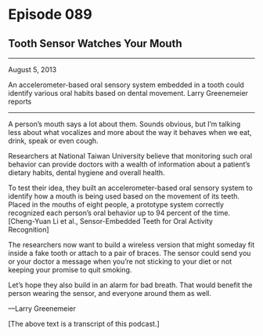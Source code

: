 # Episode 089

## Tooth Sensor Watches Your Mouth

---

August 5, 2013

An accelerometer-based oral sensory system embedded in a tooth could identify various oral habits based on dental movement. Larry Greenemeier reports

---

A person’s mouth says a lot about them. Sounds obvious, but I’m talking less about what vocalizes and more about the way it behaves when we eat, drink, speak or even cough.

Researchers at National Taiwan University believe that monitoring such oral behavior can provide doctors with a wealth of information about a patient’s dietary habits, dental hygiene and overall health.

To test their idea, they built an accelerometer-based oral sensory system to identify how a mouth is being used based on the movement of its teeth. Placed in the mouths of eight people, a prototype system correctly recognized each person’s oral behavior up to 94 percent of the time. [Cheng-Yuan Li et al., Sensor-Embedded Teeth for Oral Activity Recognition]

The researchers now want to build a wireless version that might someday fit inside a fake tooth or attach to a pair of braces. The sensor could send you or your doctor a message when you’re not sticking to your diet or not keeping your promise to quit smoking.

Let’s hope they also build in an alarm for bad breath. That would benefit the person wearing the sensor, and everyone around them as well.

—Larry Greenemeier

[The above text is a transcript of this podcast.]

